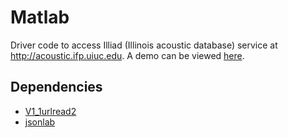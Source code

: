 Matlab
============

Driver code to access Illiad (Illinois acoustic database) service at http://acoustic.ifp.uiuc.edu. A demo
can be viewed [here](http://vimeo.com/104966491).

## Dependencies

- [V1_1urlread2](http://undocumentedmatlab.com/blog/expanding-urlreads-capabilities)
- [jsonlab](http://www.mathworks.com/matlabcentral/fileexchange/33381-jsonlab--a-toolbox-to-encode-decode-json-files-in-matlab-octave)

